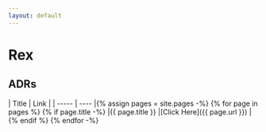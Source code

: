 ```yaml
---
layout: default
---
```


# Rex

## ADRs

| Title | Link |
| ----- | ---- |{% assign pages = site.pages -%}
{% for page in pages %}
{% if page.title -%}
|{{ page.title }} |[Click Here]({{ page.url }}) |
{% endif %}
{% endfor -%}
